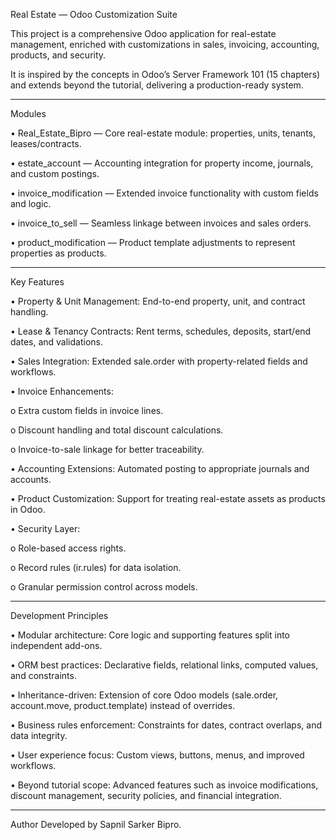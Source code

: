 
Real Estate — Odoo Customization Suite


This project is a comprehensive Odoo application for real-estate management, enriched with customizations in sales, invoicing, accounting, products, and security.

It is inspired by the concepts in Odoo’s Server Framework 101 (15 chapters) and extends beyond the tutorial, delivering a production-ready system.

________________________________________
Modules


•	Real_Estate_Bipro — Core real-estate module: properties, units, tenants, leases/contracts.

•	estate_account — Accounting integration for property income, journals, and custom postings.

•	invoice_modification — Extended invoice functionality with custom fields and logic.

•	invoice_to_sell — Seamless linkage between invoices and sales orders.

•	product_modification — Product template adjustments to represent properties as products.


________________________________________
Key Features


•	Property & Unit Management: End-to-end property, unit, and contract handling.

•	Lease & Tenancy Contracts: Rent terms, schedules, deposits, start/end dates, and validations.

•	Sales Integration: Extended sale.order with property-related fields and workflows.

•	Invoice Enhancements: 

o	Extra custom fields in invoice lines.

o	Discount handling and total discount calculations.

o	Invoice-to-sale linkage for better traceability.

•	Accounting Extensions: Automated posting to appropriate journals and accounts.

•	Product Customization: Support for treating real-estate assets as products in Odoo.

•	Security Layer:

o	Role-based access rights.

o	Record rules (ir.rules) for data isolation.

o	Granular permission control across models.


________________________________________
Development Principles


•	Modular architecture: Core logic and supporting features split into independent add-ons.

•	ORM best practices: Declarative fields, relational links, computed values, and constraints.

•	Inheritance-driven: Extension of core Odoo models (sale.order, account.move, product.template) instead of overrides.

•	Business rules enforcement: Constraints for dates, contract overlaps, and data integrity.

•	User experience focus: Custom views, buttons, menus, and improved workflows.

•	Beyond tutorial scope: Advanced features such as invoice modifications, discount management, security policies, and financial integration.
________________________________________
Author
Developed by Sapnil Sarker Bipro.

